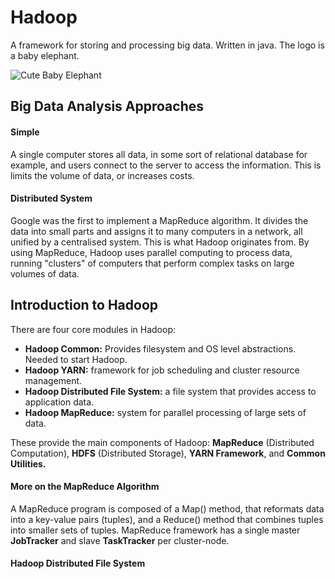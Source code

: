 # Hadoop 
A framework for storing and processing big data. Written in java. The logo is a baby elephant. 

![Cute Baby Elephant](https://hadoop.apache.org/docs/r1.0.4/images/hadoop-logo-2.gif "Hadoop Logo") 

## Big Data Analysis Approaches

#### Simple 
A single computer stores all data, in some sort of relational database for example, and users connect to the server to access the information. This is limits the volume of data, or increases costs.

#### Distributed System
Google was the first to implement a MapReduce algorithm. It divides the data into small parts and assigns it to many computers in a network, all unified by a centralised system. This is what Hadoop originates from. By using MapReduce, Hadoop uses parallel computing to process data, running "clusters" of computers that perform complex tasks on large volumes of data.

## Introduction to Hadoop
There are four core modules in Hadoop:
* **Hadoop Common:** Provides filesystem and OS level abstractions. Needed to start Hadoop.
* **Hadoop YARN:** framework for job scheduling and cluster resource management.
* **Hadoop Distributed File System:** a file system that provides access to application data.
* **Hadoop MapReduce:** system for parallel processing of large sets of data.

These provide the main components of Hadoop: **MapReduce** (Distributed Computation), **HDFS** (Distributed Storage), **YARN Framework**, and **Common Utilities.**

#### More on the MapReduce Algorithm
A MapReduce program is composed of a Map() method, that reformats data  into a key-value pairs (tuples), and a Reduce() method that combines tuples into smaller sets of tuples. MapReduce framework has a single master **JobTracker** and slave **TaskTracker** per cluster-node.

#### Hadoop Distributed File System
